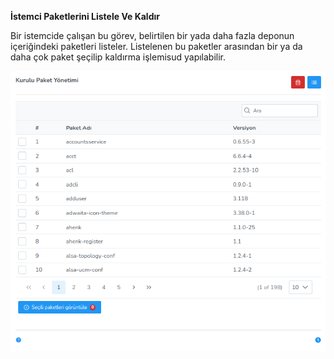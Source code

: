 **İstemci Paketlerini Listele Ve Kaldır**

Bir istemcide çalışan bu görev, belirtilen bir yada daha fazla deponun içeriğindeki paketleri listeler. Listelenen bu 
paketler arasından bir ya da daha çok paket şeçilip kaldırma işlemisud yapılabilir.

![Kurulu Paket Yonetimi](../images/computerManagement/installedPackageManagement.png)
